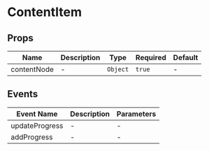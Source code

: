 # ContentItem

## Props

<!-- @vuese:ContentItem:props:start -->
|Name|Description|Type|Required|Default|
|---|---|---|---|---|
|contentNode|-|`Object`|`true`|-|

<!-- @vuese:ContentItem:props:end -->


## Events

<!-- @vuese:ContentItem:events:start -->
|Event Name|Description|Parameters|
|---|---|---|
|updateProgress|-|-|
|addProgress|-|-|

<!-- @vuese:ContentItem:events:end -->
